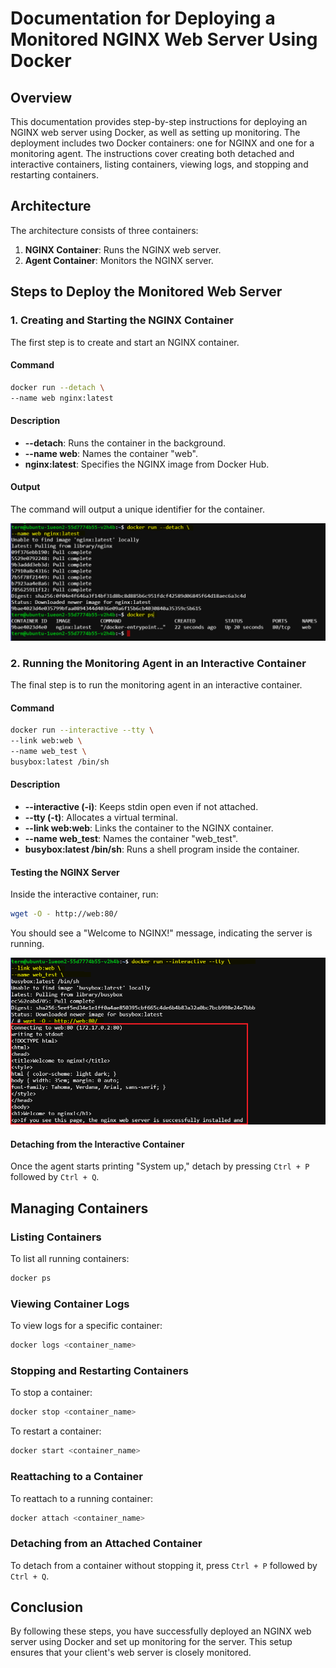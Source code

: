 # Documentation for Deploying a Monitored NGINX Web Server Using Docker

## Overview

This documentation provides step-by-step instructions for deploying an NGINX web server using Docker, as well as setting up monitoring. The deployment includes two Docker containers: one for NGINX and one for a monitoring agent. The instructions cover creating both detached and interactive containers, listing containers, viewing logs, and stopping and restarting containers.

## Architecture

The architecture consists of three containers:
1. **NGINX Container**: Runs the NGINX web server.
2. **Agent Container**: Monitors the NGINX server.

## Steps to Deploy the Monitored Web Server

### 1. Creating and Starting the NGINX Container

The first step is to create and start an NGINX container.

#### Command
```sh
docker run --detach \
--name web nginx:latest
```

#### Description
- **--detach**: Runs the container in the background.
- **--name web**: Names the container "web".
- **nginx:latest**: Specifies the NGINX image from Docker Hub.

#### Output
The command will output a unique identifier for the container.

![alt text](nginx-image.PNG)
 

### 2. Running the Monitoring Agent in an Interactive Container

The final step is to run the monitoring agent in an interactive container.

#### Command
```sh
docker run --interactive --tty \
--link web:web \
--name web_test \
busybox:latest /bin/sh
```

#### Description
- **--interactive (-i)**: Keeps stdin open even if not attached.
- **--tty (-t)**: Allocates a virtual terminal.
- **--link web:web**: Links the container to the NGINX container.
- **--name web_test**: Names the container "web_test".
- **busybox:latest /bin/sh**: Runs a shell program inside the container.

#### Testing the NGINX Server
Inside the interactive container, run:
```sh
wget -O - http://web:80/
```
You should see a "Welcome to NGINX!" message, indicating the server is running.

![alt text](nginx-02.png)


#### Detaching from the Interactive Container
Once the agent starts printing "System up," detach by pressing `Ctrl + P` followed by `Ctrl + Q`.

## Managing Containers

### Listing Containers
To list all running containers:
```sh
docker ps
```

### Viewing Container Logs
To view logs for a specific container:
```sh
docker logs <container_name>
```

### Stopping and Restarting Containers
To stop a container:
```sh
docker stop <container_name>
```

To restart a container:
```sh
docker start <container_name>
```

### Reattaching to a Container
To reattach to a running container:
```sh
docker attach <container_name>
```

### Detaching from an Attached Container
To detach from a container without stopping it, press `Ctrl + P` followed by `Ctrl + Q`.

## Conclusion

By following these steps, you have successfully deployed an NGINX web server using Docker and set up monitoring for the server. This setup ensures that your client's web server is closely monitored.